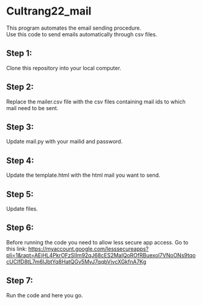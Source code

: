 # Cultrang22_mail

This program automates the email sending procedure.  \
Use this code to send emails automatically through csv files.




## Step 1: 
Clone this repository into your local computer.
## Step 2:
Replace the mailer.csv file with the csv files containing mail ids to which mail need to be sent.

## Step 3:
Update mail.py with your mailid and password.

## Step 4:
Update the template.html with the html mail you want to send.

##  Step 5:
Update files.

## Step 6:
Before running the code you need to allow less secure app access. Go to this link: https://myaccount.google.com/lesssecureapps?pli=1&rapt=AEjHL4PkrOFzSIIm92qJ68cES2MaIQoROfRBuexol7VNoONs9tqocUCIfD8tL7m6lJbtYq8HatQGv5MvJ7qqbVjvcXGkfnA7Kg


## Step 7:
Run the code and here you go.





